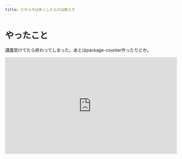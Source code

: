 ```yaml
---
title: だから今は失くしたものは数えず
---
```


# やったこと

講義受けてたら終わってしまった。あとはpackage-counter作ったりとか。

<iframe width="560" height="315" src="https://www.youtube.com/embed/6YhhMPW9jy4" frameborder="0" allow="accelerometer; autoplay; clipboard-write; encrypted-media; gyroscope; picture-in-picture" allowfullscreen></iframe>
